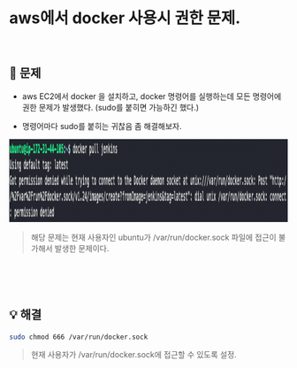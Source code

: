# aws에서 docker 사용시 권한 문제.


<br>

## 🧨 문제

* aws EC2에서 docker 을 설치하고, docker 명령어를 실행하는데 모든 명령어에 권한 문제가 발생했다. (sudo를 붙히면 가능하긴 했다.)

* 명령어마다 sudo를 붙히는 귀찮음 좀 해결해보자.


<img
    src = "../Image/trouble_shooting/001_00.png"
    width = 1200px
    height = 150px
/>

> 해당 문제는 현재 사용자인 ubuntu가 /var/run/docker.sock 파일에 접근이 불가해서 발생한 문제이다.



<br>
<br>
<br>

## 💡 해결

```zsh
sudo chmod 666 /var/run/docker.sock
```

> 현재 사용자가 /var/run/docker.sock에 접근할 수 있도록 설정.